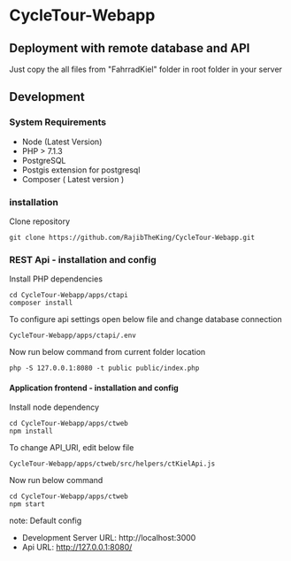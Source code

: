 # CycleTour-Webapp

## Deployment with remote database and API
Just copy the all files from "FahrradKiel" folder in root folder in your server

## Development

### System Requirements

 - Node (Latest Version)
 - PHP > 7.1.3
 - PostgreSQL 
 - Postgis extension for postgresql
 - Composer ( Latest version ) 

### installation
Clone repository
```
git clone https://github.com/RajibTheKing/CycleTour-Webapp.git
```
### REST Api - installation and config

Install PHP dependencies
```
cd CycleTour-Webapp/apps/ctapi
composer install
```
To configure api settings open below file and change database connection
```
CycleTour-Webapp/apps/ctapi/.env
```

Now run below command from current folder location
```
php -S 127.0.0.1:8080 -t public public/index.php
```

#### Application frontend - installation and config
Install node dependency 
```
cd CycleTour-Webapp/apps/ctweb
npm install
```

To change API_URI, edit below file
```
CycleTour-Webapp/apps/ctweb/src/helpers/ctKielApi.js
```
Now run below command
```
cd CycleTour-Webapp/apps/ctweb
npm start
```

note: Default config

 - Development Server URL: http://localhost:3000
 - Api URL: http://127.0.0.1:8080/ 
